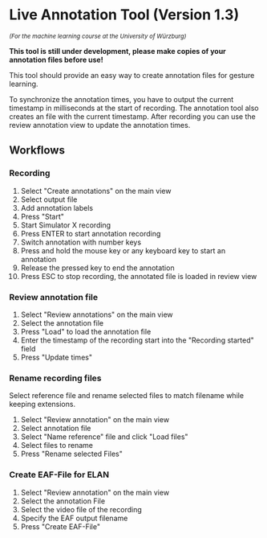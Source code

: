 # Live Annotation Tool (Version 1.3)

<sub>*(For the machine learning course at the University of Würzburg)*</sub>

**This tool is still under development, please make copies of your annotation files before use!**

This tool should provide an easy way to create annotation files for gesture learning.

To synchronize the annotation times, you have to output the current timestamp in milliseconds at the start of recording.
The annotation tool also creates an file with the current timestamp.
After recording you can use the review annotation view to update the annotation times.


## Workflows

### Recording
1. Select "Create annotations" on the main view
2. Select output file
3. Add annotation labels
4. Press "Start"
5. Start Simulator X recording
6. Press ENTER to start annotation recording
7. Switch annotation with number keys
8. Press and hold the mouse key or any keyboard key to start an annotation
9. Release the pressed key to end the annotation
10. Press ESC to stop recording, the annotated file is loaded in review view

### Review annotation file

1. Select "Review annotations" on the main view
2. Select the annotation file
3. Press "Load" to load the annotation file
4. Enter the timestamp of the recording start into the "Recording started" field
5. Press "Update times"

### Rename recording files

Select reference file and rename selected files to match filename while keeping extensions.

1. Select "Review annotation" on the main view
2. Select annotation file
3. Select "Name reference" file and click "Load files"
4. Select files to rename
5. Press "Rename selected Files"

### Create EAF-File for ELAN

1. Select "Review annotation" on the main view
2. Select the annotation File
3. Select the video file of the recording
4. Specify the EAF output filename
5. Press "Create EAF-File"


